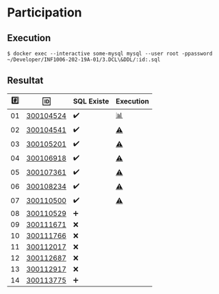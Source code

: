 # Participation

## Execution

```
$ docker exec --interactive some-mysql mysql --user root -ppassword ~/Developer/INF1006-202-19A-01/3.DCL\&DDL/:id:.sql
```

## Resultat


|:hash:| :id:                       | SQL Existe         | Execution                           |
|------|----------------------------|--------------------|-------------------------------------|
| 01   | [300104524](300104524.sql) | :heavy_check_mark: | [:bar_chart:](images/300104524.png) |
| 02   | [300104541](300104541.sql) | :heavy_check_mark: | [:warning:](errors/300104541.txt)   |
| 03   | [300105201](300105201.sql) | :heavy_check_mark: | [:warning:](errors/300105201.txt)   |
| 04   | [300106918](300106918.sql) | :heavy_check_mark: | [:warning:](errors/300106918.txt)   |
| 05   | [300107361](300107361.sql) | :heavy_check_mark: | [:warning:](errors/300107361.txt)   |
| 06   | [300108234](300108234.sql) | :heavy_check_mark: | [:warning:](errors/300108234.txt)   |
| 07   | [300110500](300110500.sql) | :heavy_check_mark: | [:warning:](errors/300110500.txt)   |
| 08   | [300110529](300110529.sql) | :heavy_plus_sign:  |
| 09   | [300111671](300111671.sql) | :x:                |
| 10   | [300111766](300111766.sql) | :x:                |
| 11   | [300112017](300112017.sql) | :x:                |
| 12   | [300112687](300112687.sql) | :x:                |
| 13   | [300112917](300112917.sql) | :x:                |
| 14   | [300113775](300113775.sql) | :heavy_plus_sign:  |
